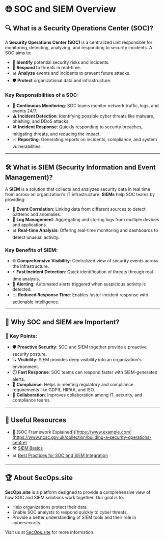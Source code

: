 # 🌐 SOC and SIEM Overview

## 🔍 What is a Security Operations Center (SOC)?

A **Security Operations Center (SOC)** is a centralized unit responsible for monitoring, detecting, analyzing, and responding to security incidents. A SOC aims to:
- 🎯 **Identify** potential security risks and incidents.
- 🔧 **Respond** to threats in real-time.
- 📊 **Analyze** events and incidents to prevent future attacks.
- 🛡️ **Protect** organizational data and infrastructure.

### Key Responsibilities of a SOC:
- 📡 **Continuous Monitoring**: SOC teams monitor network traffic, logs, and events 24/7.
- ⚠️ **Incident Detection**: Identifying possible cyber threats like malware, phishing, and DDoS attacks.
- 🛠️ **Incident Response**: Quickly responding to security breaches, mitigating threats, and reducing the impact.
- 📈 **Reporting**: Generating reports on incidents, compliance, and system vulnerabilities.

---

## 🛠️ What is SIEM (Security Information and Event Management)?

A **SIEM** is a solution that collects and analyzes security data in real time from across an organization's IT infrastructure. **SIEMs** help SOC teams by providing:
- 📅 **Event Correlation**: Linking data from different sources to detect patterns and anomalies.
- 🔄 **Log Management**: Aggregating and storing logs from multiple devices and applications.
- 📊 **Real-time Analysis**: Offering real-time monitoring and dashboards to detect unusual activity.

### Key Benefits of SIEM:
- 🌐 **Comprehensive Visibility**: Centralized view of security events across the infrastructure.
- ⚡ **Fast Incident Detection**: Quick identification of threats through real-time analysis.
- 🔔 **Alerting**: Automated alerts triggered when suspicious activity is detected.
- 📉 **Reduced Response Time**: Enables faster incident response with actionable intelligence.

---

## 🌟 Why SOC and SIEM are Important?

### 🚀 Key Points:
- 🛡️ **Proactive Security**: SOC and SIEM together provide a proactive security posture.
- 🔍 **Visibility**: SIEM provides deep visibility into an organization's environment.
- ⏱️ **Fast Response**: SOC teams can respond faster with SIEM-generated alerts.
- 💼 **Compliance**: Helps in meeting regulatory and compliance requirements like GDPR, HIPAA, and ISO.
- 🤝 **Collaboration**: Improves collaboration among IT, security, and compliance teams.

---

## 🔗 Useful Resources
- 📝 [SOC Framework Explained]([https://www.example.com](https://www.ncsc.gov.uk/collection/building-a-security-operations-centre)
- 🛠️ [SIEM Basics](https://logrhythm.com/blog/what-is-siem/)
- 📊 [Best Practices for SOC and SIEM Integration](https://www.example.com)

---

## 🏆 About SecOps.site

**SecOps.site** is a platform designed to provide a comprehensive view of how SOC and SIEM solutions work together. Our goal is to:
- Help organizations protect their data.
- Enable SOC analysts to respond quickly to cyber threats.
- Provide a better understanding of SIEM tools and their role in cybersecurity.

Visit us at [SecOps.site](https://secops.site) for more information.
